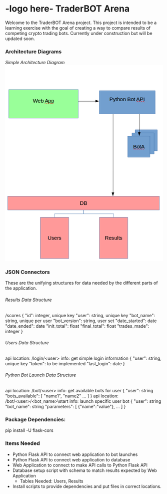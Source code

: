
# -logo here- TraderBOT Arena

Welcome to the TraderBOT Arena project. This project is intended to be a learning exercise with the goal of creating a way to compare results of competing crypto trading bots. Currently under construction but will be updated soon.

### Architecture Diagrams
_Simple Architecture Diagram_
![Architecture Simple](/docs/architecture_simple.png)

### JSON Connectors
These are the unifying structures for data needed by the different parts of the application.

###### Results Data Structure
/scores
{
    "id": integer, unique key
    "user": string, unique key
    "bot_name": string, unique per user
    "bot_version": string, user set
    "date_started": date
    "date_ended": date
    "init_total": float
    "final_total": float
    "trades_made": integer
}

###### Users Data Structure
api location: /login/\<user\>
info: get simple login information
{
    "user": string, unique key
    "token": to be implemented
    "last_login": date
}
###### Python Bot Launch Data Structure
api location: /bot/\<user\>
info: get available bots for user
{
    "user": string
    "bots_available": [ "name1", "name2" ... ]
}
api location: /bot/\<user\>/\<bot_name\>\start
info: launch specific user bot
{
    "user": string 
    "bot_name": string
    "parameters": [
                      {"name":"value"},
		      ...
                  ] 
}

### Package Dependencies:

pip install -U flask-cors


### Items Needed

* Python Flask API to connect web application to bot launches
* Python Flask API to connect web application to database
* Web Application to connect to make API calls to Python Flask API
* Database setup script with schema to match results expected by Web Application
  * Tables Needed: Users, Results
* Install scripts to provide dependencies and put files in correct locations.


